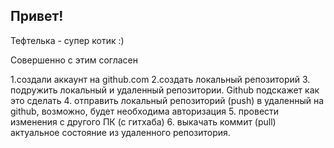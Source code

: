 ## Привет!

Тефтелька - супер котик :)

Совершенно с этим согласен

1.создали аккаунт на github.com
2.создать локальный репозиторий
3. подружить локальный и удаленный репозитории. Github подскажет как это сделать
4. отправить локальный репозиторий (push) в удаленный на github, возможно, будет необходима авторизация
5. провести изменения с другого ПК (с гитхаба)
6. выкачать коммит (pull) актуальное состояние из удаленного репозитория.